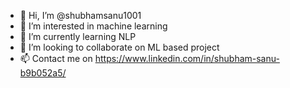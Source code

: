 - 👋 Hi, I’m @shubhamsanu1001
- 👀 I’m interested in machine learning
- 🌱 I’m currently learning NLP
- 💞️ I’m looking to collaborate on ML based project
- 📫 Contact me on https://www.linkedin.com/in/shubham-sanu-b9b052a5/

<!---
shubhamsanu1001/shubhamsanu1001 is a ✨ special ✨ repository because its `README.md` (this file) appears on your GitHub profile.
You can click the Preview link to take a look at your changes.
--->
